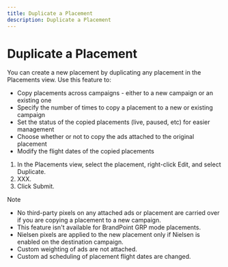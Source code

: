 ```yaml
---
title: Duplicate a Placement
description: Duplicate a Placement
---
```

# Duplicate a Placement

You can create a new placement by duplicating any placement in the Placements view. Use this feature to:

* Copy placements across campaigns - either to a new campaign or an existing one
* Specify the number of times to copy a placement to a new or existing campaign
* Set the status of the copied placements (live, paused, etc) for easier management
* Choose whether or not to copy the ads attached to the original placement
* Modify the flight dates of the copied placements

1. In the Placements view, select the placement, right-click Edit, and select Duplicate.
1. XXX.
1. Click Submit.


>[!NOTE]
>
>* No third-party pixels on any attached ads or placement are carried over if you are copying a placement to a new campaign.
>* This feature isn't available for BrandPoint GRP mode placements.
>* Nielsen pixels are applied to the new placement only if Nielsen is enabled on the destination campaign.
>* Custom weighting of ads are not attached.
>* Custom ad scheduling of placement flight dates are changed.

<!-- 
>[!MORELIKETHIS]
>
>* [About Placement Management](/help/dsp/campaign-management/placements/placement-about.md)
>* [Create a Placement](/help/dsp/campaign-management/placements/placement-create.md)
>* [Duplicate a Placement](/help/dsp/campaign-management/placements/placement-duplicate.md)
>* [Create a Placement Template](/help/dsp/campaign-management/placements/placement-create-template.md)
>* [Placement Settings](/help/dsp/campaign-management/placements/placement-settings.md)
>* [Assign a Placement to a Package](/help/dsp/campaign-management/placements/placement-assign-to-package.md)
-->
